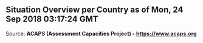 ## Situation Overview per Country as of Mon, 24 Sep 2018 03:17:24 GMT

Source: **ACAPS (Assessment Capacities Project) - https://www.acaps.org**